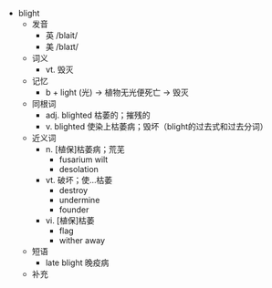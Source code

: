 - blight
  - 发音
    - 英 /blait/
    - 美 /blaɪt/
  - 词义
    - vt. 毁灭
  - 记忆
    - b + light (光) → 植物无光便死亡 → 毁灭
  - 同根词
    - adj. blighted 枯萎的；摧残的
    - v. blighted 使染上枯萎病；毁坏（blight的过去式和过去分词）
  - 近义词
    - n. [植保]枯萎病；荒芜
      - fusarium wilt
      - desolation
    - vt. 破坏；使…枯萎
      - destroy
      - undermine
      - founder
    - vi. [植保]枯萎
      - flag
      - wither away
  - 短语
    - late blight 晚疫病
  - 补充